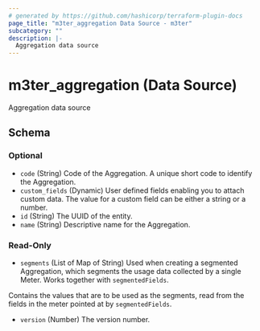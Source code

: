 ```yaml
---
# generated by https://github.com/hashicorp/terraform-plugin-docs
page_title: "m3ter_aggregation Data Source - m3ter"
subcategory: ""
description: |-
  Aggregation data source
---
```


# m3ter_aggregation (Data Source)

Aggregation data source



<!-- schema generated by tfplugindocs -->
## Schema

### Optional

- `code` (String) Code of the Aggregation. A unique short code to identify the Aggregation.
- `custom_fields` (Dynamic) User defined fields enabling you to attach custom data. The value for a custom field can be either a string or a number.
- `id` (String) The UUID of the entity.
- `name` (String) Descriptive name for the Aggregation.

### Read-Only

- `segments` (List of Map of String) Used when creating a segmented Aggregation, which segments the usage data collected by a single Meter. Works together with `segmentedFields`.

Contains the values that are to be used as the segments, read from the fields in the meter pointed at by `segmentedFields`.
- `version` (Number) The version number.
